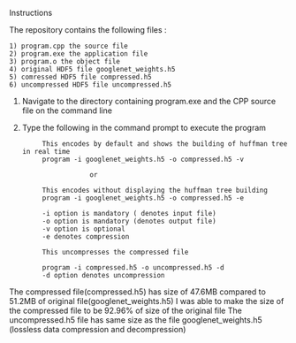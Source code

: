 Instructions

The repository contains the following files :
	
	1) program.cpp the source file
	2) program.exe the application file
	3) program.o the object file
	4) original HDF5 file googlenet_weights.h5
	5) comressed HDF5 file compressed.h5
	6) uncompressed HDF5 file uncompressed.h5

1) Navigate to the directory containing program.exe and the CPP source file on the command line
2) Type the following in the command prompt to execute the program
			
			This encodes by default and shows the building of huffman tree in real time 
			program -i googlenet_weights.h5 -o compressed.h5 -v	
				
						or
			
			This encodes without displaying the huffman tree building
			program -i googlenet_weights.h5 -o compressed.h5 -e		
						
			-i option is mandatory ( denotes input file)
			-o option is mandatory (denotes output file)
			-v option is optional
			-e denotes compression 

			This uncompresses the compressed file 
			
			program -i compressed.h5 -o uncompressed.h5 -d
			-d option denotes uncompression

The compressed file(compressed.h5) has size of 47.6MB compared to 51.2MB of original file(googlenet_weights.h5)
I was able to make the size of the compressed file to be 92.96% of size of the original file 
The uncompressed.h5 file has same size as the file googlenet_weights.h5 (lossless data compression and decompression)

